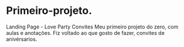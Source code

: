 # Primeiro-projeto.
Landing Page - Love Party Convites
Meu primeiro projeto do zero, com aulas e anotações.
Fiz voltado ao que gosto de fazer, convites de anivérsarios.
